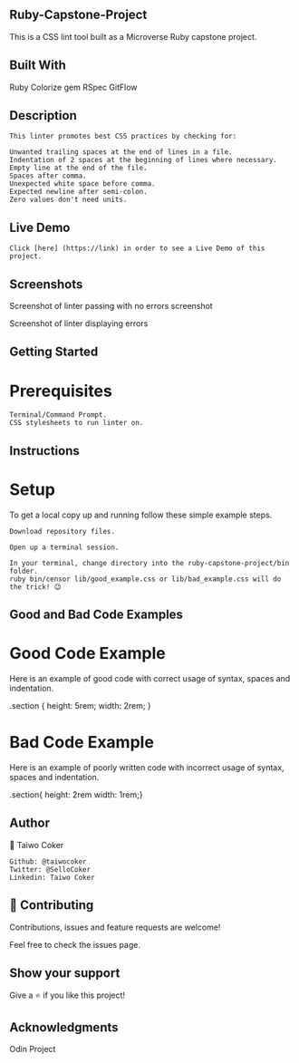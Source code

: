 ## Ruby-Capstone-Project

This is a CSS lint tool built as a Microverse Ruby capstone project.

## Built With
  Ruby
  Colorize gem
  RSpec
  GitFlow

## Description
    This linter promotes best CSS practices by checking for:

    Unwanted trailing spaces at the end of lines in a file.
    Indentation of 2 spaces at the beginning of lines where necessary.
    Empty line at the end of the file.
    Spaces after comma.
    Unexpected white space before comma.
    Expected newline after semi-colon.
    Zero values don't need units.

## Live Demo
    Click [here] (https://link) in order to see a Live Demo of this project.

## Screenshots
Screenshot of linter passing with no errors
screenshot

Screenshot of linter displaying errors


## Getting Started
# Prerequisites
    Terminal/Command Prompt.
    CSS stylesheets to run linter on.

## Instructions
# Setup

To get a local copy up and running follow these simple example steps.

    Download repository files.

    Open up a terminal session.

    In your terminal, change directory into the ruby-capstone-project/bin folder.
    ruby bin/censor lib/good_example.css or lib/bad_example.css will do the trick! 😉

## Good and Bad Code Examples
# Good Code Example
  Here is an example of good code with correct usage of syntax, spaces and indentation.

.section {
  height: 5rem;
  width: 2rem;
}

# Bad Code Example
 Here is an example of poorly written code with incorrect usage of syntax, spaces and indentation.

.section{
    height: 2rem
  width: 1rem;}


## Author
👤 Taiwo Coker

    Github: @taiwocoker
    Twitter: @SelloCoker
    Linkedin: Taiwo Coker

## 🤝 Contributing
  Contributions, issues and feature requests are welcome!

  Feel free to check the issues page.

## Show your support
  Give a ⭐️ if you like this project!

## Acknowledgments
  Odin Project